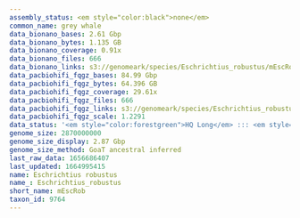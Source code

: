 ```yaml
---
assembly_status: <em style="color:black">none</em>
common_name: grey whale
data_bionano_bases: 2.61 Gbp
data_bionano_bytes: 1.135 GB
data_bionano_coverage: 0.91x
data_bionano_files: 666
data_bionano_links: s3://genomeark/species/Eschrichtius_robustus/mEscRob1/genomic_data/bionano/<br>
data_pacbiohifi_fqgz_bases: 84.99 Gbp
data_pacbiohifi_fqgz_bytes: 64.396 GB
data_pacbiohifi_fqgz_coverage: 29.61x
data_pacbiohifi_fqgz_files: 666
data_pacbiohifi_fqgz_links: s3://genomeark/species/Eschrichtius_robustus/mEscRob2/genomic_data/pacbio_hifi/<br>
data_pacbiohifi_fqgz_scale: 1.2291
data_status: '<em style="color:forestgreen">HQ Long</em> ::: <em style="color:lightgray">Long</em> ::: <em style="color:forestgreen">Short</em> ::: <em style="color:forestgreen">Phasing</em> ::: <em style="color:lightgray">Scaffolding</em>'
genome_size: 2870000000
genome_size_display: 2.87 Gbp
genome_size_method: GoaT ancestral inferred
last_raw_data: 1656686407
last_updated: 1664995415
name: Eschrichtius robustus
name_: Eschrichtius_robustus
short_name: mEscRob
taxon_id: 9764
---
```

